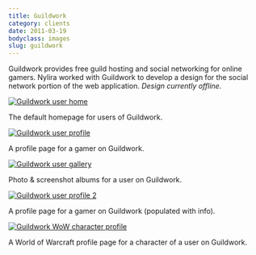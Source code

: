 ```yaml
---
title: Guildwork
category: clients
date: 2011-03-19
bodyclass: images
slug: guildwork
---
```


Guildwork provides free guild hosting and social networking for online gamers. Nylira worked with Guildwork to develop a design for the social network portion of the web application. *Design currently offline.*

<div class="figure">
  <a href="../assets/images/clients/guildwork-01.png"><img src="../assets/images/clients/guildwork-01.png" alt="Guildwork user home"></a>
  <div class="figcaption">
    <p>The default homepage for users of Guildwork.</p>
  </div>
</div>

<div class="figure">
  <a href="../assets/images/clients/guildwork-05.png"><img src="../assets/images/clients/guildwork-05.png" alt="Guildwork user profile"></a>
  <div class="figcaption">
    <p>A profile page for a gamer on Guildwork.</p>
  </div>
</div>

<div class="figure">
  <a href="../assets/images/clients/guildwork-02.png"><img src="../assets/images/clients/guildwork-02.png" alt="Guildwork user gallery"></a>
  <div class="figcaption">
    <p>Photo &amp; screenshot albums for a user on Guildwork.</p>
  </div>
</div>

<div class="figure">
  <a href="../assets/images/clients/guildwork-03.png"><img src="../assets/images/clients/guildwork-03.png" alt="Guildwork user profile 2"></a>
  <div class="figcaption">
    <p>A profile page for a gamer on Guildwork (populated with info).</p>
  </div>
</div>

<div class="figure">
  <a href="../assets/images/clients/guildwork-04.png"><img src="../assets/images/clients/guildwork-04.png" alt="Guildwork WoW character profile"></a>
  <div class="figcaption">
    <p>A World of Warcraft profile page for a character of a user on Guildwork.</p>
  </div>
</div>
